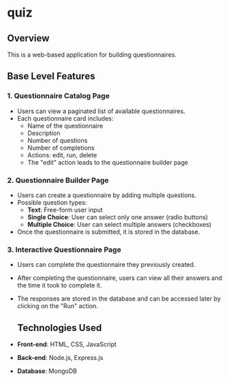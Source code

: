 # quiz
## Overview
This is a web-based application for building questionnaires. 
## Base Level Features
### 1. **Questionnaire Catalog Page**
- Users can view a paginated list of available questionnaires.
- Each questionnaire card includes:
  - Name of the questionnaire
  - Description
  - Number of questions
  - Number of completions
  - Actions: edit, run, delete
  - The "edit" action leads to the questionnaire builder page

### 2. **Questionnaire Builder Page**
- Users can create a questionnaire by adding multiple questions.
- Possible question types:
  - **Text**: Free-form user input
  - **Single Choice**: User can select only one answer (radio buttons)
  - **Multiple Choice**: User can select multiple answers (checkboxes)
- Once the questionnaire is submitted, it is stored in the database.

### 3. **Interactive Questionnaire Page**
- Users can complete the questionnaire they previously created.
- After completing the questionnaire, users can view all their answers and the time it took to complete it.
- The responses are stored in the database and can be accessed later by clicking on the "Run" action.

  ## Technologies Used
- **Front-end**: HTML, CSS, JavaScript
- **Back-end**: Node.js, Express.js
- **Database**: MongoDB

